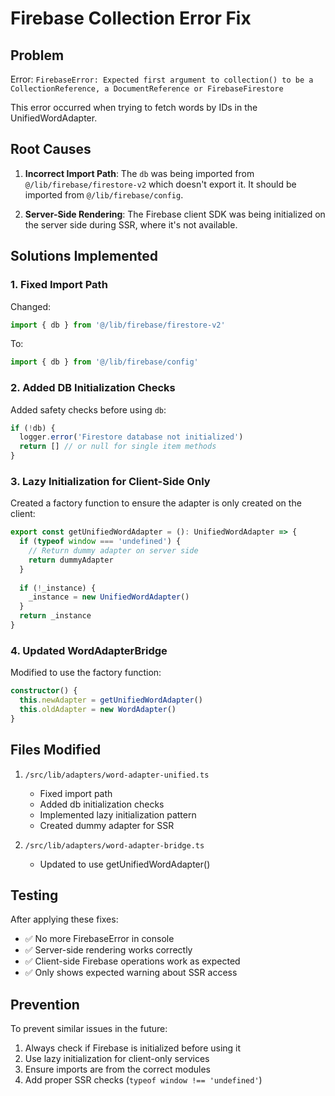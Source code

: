 # Firebase Collection Error Fix

## Problem
Error: `FirebaseError: Expected first argument to collection() to be a CollectionReference, a DocumentReference or FirebaseFirestore`

This error occurred when trying to fetch words by IDs in the UnifiedWordAdapter.

## Root Causes

1. **Incorrect Import Path**: The `db` was being imported from `@/lib/firebase/firestore-v2` which doesn't export it. It should be imported from `@/lib/firebase/config`.

2. **Server-Side Rendering**: The Firebase client SDK was being initialized on the server side during SSR, where it's not available.

## Solutions Implemented

### 1. Fixed Import Path
Changed:
```typescript
import { db } from '@/lib/firebase/firestore-v2'
```
To:
```typescript
import { db } from '@/lib/firebase/config'
```

### 2. Added DB Initialization Checks
Added safety checks before using `db`:
```typescript
if (!db) {
  logger.error('Firestore database not initialized')
  return [] // or null for single item methods
}
```

### 3. Lazy Initialization for Client-Side Only
Created a factory function to ensure the adapter is only created on the client:
```typescript
export const getUnifiedWordAdapter = (): UnifiedWordAdapter => {
  if (typeof window === 'undefined') {
    // Return dummy adapter on server side
    return dummyAdapter
  }
  
  if (!_instance) {
    _instance = new UnifiedWordAdapter()
  }
  return _instance
}
```

### 4. Updated WordAdapterBridge
Modified to use the factory function:
```typescript
constructor() {
  this.newAdapter = getUnifiedWordAdapter()
  this.oldAdapter = new WordAdapter()
}
```

## Files Modified

1. `/src/lib/adapters/word-adapter-unified.ts`
   - Fixed import path
   - Added db initialization checks
   - Implemented lazy initialization pattern
   - Created dummy adapter for SSR

2. `/src/lib/adapters/word-adapter-bridge.ts`
   - Updated to use getUnifiedWordAdapter()

## Testing

After applying these fixes:
- ✅ No more FirebaseError in console
- ✅ Server-side rendering works correctly
- ✅ Client-side Firebase operations work as expected
- ✅ Only shows expected warning about SSR access

## Prevention

To prevent similar issues in the future:
1. Always check if Firebase is initialized before using it
2. Use lazy initialization for client-only services
3. Ensure imports are from the correct modules
4. Add proper SSR checks (`typeof window !== 'undefined'`)